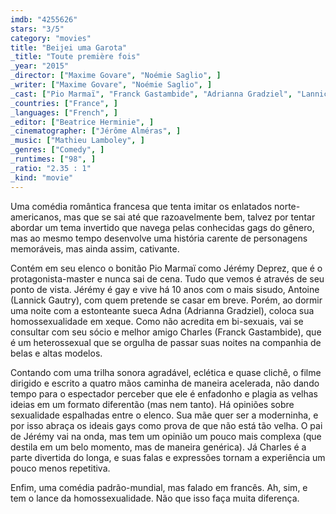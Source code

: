 ```yaml
---
imdb: "4255626"
stars: "3/5"
category: "movies"
title: "Beijei uma Garota"
_title: "Toute première fois"
_year: "2015"
_director: ["Maxime Govare", "Noémie Saglio", ]
_writer: ["Maxime Govare", "Noémie Saglio", ]
_cast: ["Pio Marmaï", "Franck Gastambide", "Adrianna Gradziel", "Lannick Gautry", "Camille Cottin", "Frédéric Pierrot", "Isabelle Candelier", "Nicole Ferroni", "Etienne Guiraud", ]
_countries: ["France", ]
_languages: ["French", ]
_editor: ["Beatrice Herminie", ]
_cinematographer: ["Jérôme Alméras", ]
_music: ["Mathieu Lamboley", ]
_genres: ["Comedy", ]
_runtimes: ["98", ]
_ratio: "2.35 : 1"
_kind: "movie"
---
```

Uma comédia romântica francesa que tenta imitar os enlatados norte-americanos, mas que se sai até que razoavelmente bem, talvez por tentar abordar um tema invertido que navega pelas conhecidas gags do gênero, mas ao mesmo tempo desenvolve uma história carente de personagens memoráveis, mas ainda assim, cativante.

Contém em seu elenco o bonitão Pio Marmaï como Jérémy Deprez, que é o protagonista-master e nunca sai de cena. Tudo que vemos é através de seu ponto de vista. Jérémy é gay e vive há 10 anos com o mais sisudo, Antoine (Lannick Gautry), com quem pretende se casar em breve. Porém, ao dormir uma noite com a estonteante sueca Adna (Adrianna Gradziel), coloca sua homossexualidade em xeque. Como não acredita em bi-sexuais, vai se consultar com seu sócio e melhor amigo Charles (Franck Gastambide), que é um heterossexual que se orgulha de passar suas noites na companhia de belas e altas modelos.

Contando com uma trilha sonora agradável, eclética e quase clichê, o filme dirigido e escrito a quatro mãos caminha de maneira acelerada, não dando tempo para o espectador perceber que ele é enfadonho e plagia as velhas ideias em um formato diferentão (mas nem tanto). Há opiniões sobre sexualidade espalhadas entre o elenco. Sua mãe quer ser a moderninha, e por isso abraça os ideais gays como prova de que não está tão velha. O pai de Jérémy vai na onda, mas tem um opinião um pouco mais complexa (que destila em um belo momento, mas de maneira genérica). Já Charles é a parte divertida do longa, e suas falas e expressões tornam a experiência um pouco menos repetitiva.

Enfim, uma comédia padrão-mundial, mas falado em francês. Ah, sim, e tem o lance da homossexualidade. Não que isso faça muita diferença.
